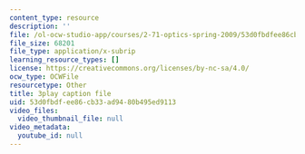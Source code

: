 ```yaml
---
content_type: resource
description: ''
file: /ol-ocw-studio-app/courses/2-71-optics-spring-2009/53d0fbdfee86cb33ad9480b495ed9113_IpFIp68ODNI.srt
file_size: 68201
file_type: application/x-subrip
learning_resource_types: []
license: https://creativecommons.org/licenses/by-nc-sa/4.0/
ocw_type: OCWFile
resourcetype: Other
title: 3play caption file
uid: 53d0fbdf-ee86-cb33-ad94-80b495ed9113
video_files:
  video_thumbnail_file: null
video_metadata:
  youtube_id: null
---
```

